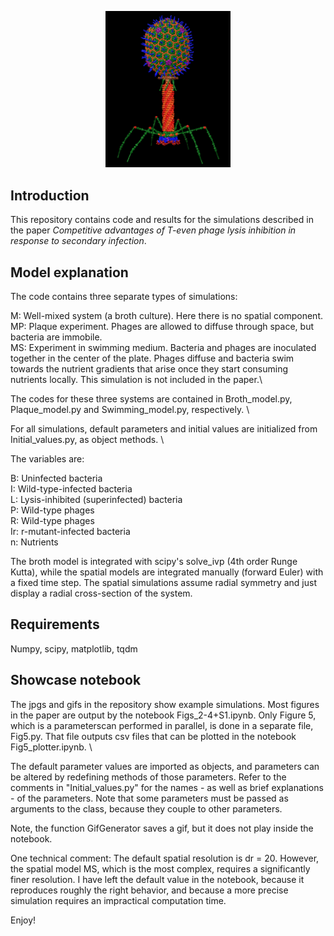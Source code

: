 <p align="center">
  <img src=T4-logo.png width="200">
</p>

## Introduction

This repository contains code and results for the simulations described in the paper *Competitive advantages of T-even phage lysis inhibition in response to secondary infection*.

## Model explanation

The code contains three separate types of simulations:

M: Well-mixed system (a broth culture). Here there is no spatial component.\
MP: Plaque experiment. Phages are allowed to diffuse through space, but bacteria are immobile.\
MS: Experiment in swimming medium. Bacteria and phages are inoculated together in the center of the plate. Phages diffuse and bacteria swim towards the nutrient gradients that arise once they start consuming nutrients locally. This simulation is not included in the paper.\

The codes for these three systems are contained in Broth_model.py, Plaque_model.py and Swimming_model.py, respectively. \

For all simulations, default parameters and initial values are initialized from Initial_values.py, as object methods. \

The variables are:

B: Uninfected bacteria \
I: Wild-type-infected bacteria \
L: Lysis-inhibited (superinfected) bacteria \
P: Wild-type phages \
R: Wild-type phages \
Ir: r-mutant-infected bacteria\
n: Nutrients

The broth model is integrated with scipy's solve_ivp (4th order Runge Kutta), while the spatial models are integrated manually (forward Euler) with a fixed time step. The spatial simulations assume radial symmetry and just display a radial cross-section of the system.

## Requirements

Numpy, scipy, matplotlib, tqdm

## Showcase notebook

The jpgs and gifs in the repository show example simulations. Most figures in the paper are output by the notebook Figs_2-4+S1.ipynb. Only Figure 5, which is a parameterscan performed in parallel, is done in a separate file, Fig5.py. That file outputs csv files that can be plotted in the notebook Fig5_plotter.ipynb. \

The default parameter values are imported as objects, and parameters can be altered by redefining methods of those parameters. Refer to the comments in "Initial_values.py" for the names - as well as brief explanations - of the parameters. Note that some parameters must be passed as arguments to the class, because they couple to other parameters.

Note, the function GifGenerator saves a gif, but it does not play inside the notebook.

One technical comment: The default spatial resolution is dr = 20. However, the spatial model MS, which is the most complex, requires a significantly finer resolution. I have left the default value in the notebook, because it reproduces roughly the right behavior, and because a more precise simulation requires an impractical computation time.

Enjoy!